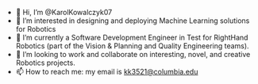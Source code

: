 - 👋 Hi, I’m @KarolKowalczyk07
- 👀 I’m interested in designing and deploying Machine Learning solutions for Robotics
- 🌱 I’m currently a Software Development Engineer in Test for RightHand Robotics (part of the Vision & Planning and Quality Engineering teams).
- 💞️ I’m looking to work and collaborate on interesting, novel, and creative Robotics projects.
- 📫 How to reach me: my email is kk3521@columbia.edu

<!---
KarolKowalczyk07/KarolKowalczyk07 is a ✨ special ✨ repository because its `README.md` (this file) appears on your GitHub profile.
You can click the Preview link to take a look at your changes.
--->
